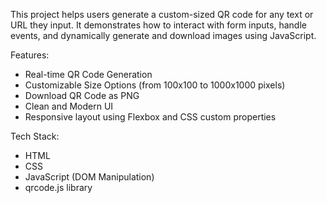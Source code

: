 This project helps users generate a custom-sized QR code for any text or URL they input. It demonstrates how to interact with form inputs, handle events, and dynamically generate and download images using JavaScript.

Features: 
  - Real-time QR Code Generation
  - Customizable Size Options (from 100x100 to 1000x1000 pixels)
  - Download QR Code as PNG
  - Clean and Modern UI
  - Responsive layout using Flexbox and CSS custom properties

Tech Stack:
  - HTML
  - CSS
  - JavaScript (DOM Manipulation)
  - qrcode.js library
